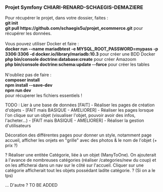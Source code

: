 <h3>Projet Symfony CHIARI-RENARD-SCHAEGIS-DEMAZIERE</h3>

<p>Pour récupérer le projet, dans votre dossier, faites : <br/><b>git init</b> <br/><b>git pull <link>https://github.com/schaegis5u/projet_ecommerce.git</link></b> pour récupérer les données. <br/><br/>Vous pouvez utiliser Docker et faire :<br/> <b>docker run --name mariadbtest -e MYSQL_ROOT_PASSWORD=<link>mypass</link> -p 3306:3306 -d docker.io/library/mariadb:10.3</b> pour créer une BDD Docker <br/><b>php bin/console doctrine:database:create</b> pour créer Amazoom <br/><b>php bin/console doctrine:schema:update --force</b> pour créer les tables <br/><br/>N'oubliez pas de faire : <br/><b>composer install</b> <br/><b>npm install --save-dev</b> <br/><b>npm run dev</b> <br/>pour récuperer les fichiers essentiels ! </p>

TODO : Lier à une base de données [FAIT] - Réaliser les pages de création d'objets - [FAIT mais BASIQUE - AMELIORER] - Réaliser les pages lorsque l'on clique sur un objet (visualiser l'objet, pouvoir avoir des infos, l'acheter...) - [FAIT mais BASIQUE - AMELIORER] - Réaliser la gestion d'utilisateurs

Décoration des différentes pages pour donner un style, notamment page accueil, afficher les onjets en "grille" avec des photos & le nom de l'objet (+ prix ?)

? Réaliser une entitée Catégorie, liée à un objet (ManyToOne). On ajouterait à l'avance de nombreuses catégories (réaliser /categories/new du coup) et on les afficherai dans un nav sur le côté sur l'accueil. Cliquer sur une catégorie afficherait tout les objets possédant ladite catégorie. ? (Si on a le tps)

... D'autre ? TO BE ADDED
